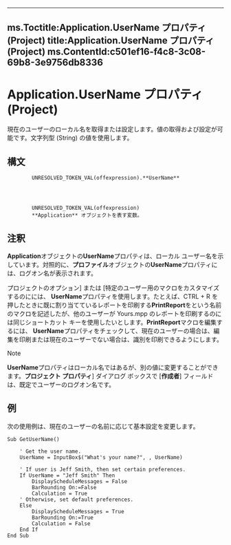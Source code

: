 

---
ms.Toctitle:Application.UserName プロパティ (Project)
title:Application.UserName プロパティ (Project)
ms.ContentId:c501ef16-f4c8-3c08-69b8-3e9756db8336
---
# Application.UserName プロパティ (Project)




現在のユーザーのローカル名を取得または設定します。値の取得および設定が可能です。文字列型 (String) の値を使用します。

## 構文

            UNRESOLVED_TOKEN_VAL(offexpression).**UserName**




            UNRESOLVED_TOKEN_VAL(offexpression)
            **Application** オブジェクトを表す変数。



## 注釈
**Application**オブジェクトの**UserName**プロパティは、ローカル ユーザー名を示しています。対照的に、**プロファイル**オブジェクトの**UserName**プロパティには、ログオン名が表示されます。



プロジェクトのオプション] または [特定のユーザー用のマクロをカスタマイズするのにには、 **UserName**プロパティを使用します。たとえば、CTRL + R を押したときに既に割り当てているレポートを印刷する**PrintReport**をという名前のマクロを記述したが、他のユーザーが Yours.mpp のレポートを印刷するのには同じショートカット キーを使用したいとします。**PrintReport**マクロを編集するには、 **UserName**プロパティをチェックして、現在のユーザーの場合は、編集を印刷または現在のユーザーでない場合は、識別を印刷できるようにします。

>[!NOTE]
>**UserName**プロパティはローカル名ではあるが、別の値に変更することができます。**プロジェクト プロパティ**] ダイアログ ボックスで [**作成者**] フィールドは、既定でユーザーのログオン名です。





## 例
次の使用例は、現在のユーザーの名前に応じて基本設定を変更します。

```vba
Sub GetUserName() 
 
    ' Get the user name. 
    UserName = InputBox$("What's your name?", , UserName) 
 
    ' If user is Jeff Smith, then set certain preferences. 
    If UserName = "Jeff Smith" Then 
        DisplayScheduleMessages = False 
        BarRounding On:=False 
        Calculation = True 
    ' Otherwise, set default preferences. 
    Else 
        DisplayScheduleMessages = True 
        BarRounding On:=True 
        Calculation = False 
    End If
End Sub
```





